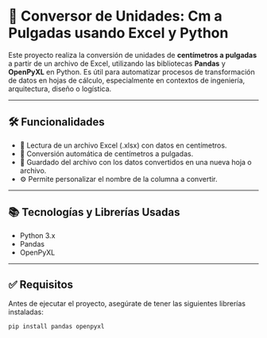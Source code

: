 # 📏 Conversor de Unidades: Cm a Pulgadas usando Excel y Python

Este proyecto realiza la conversión de unidades de **centímetros a pulgadas** a partir de un archivo de Excel, utilizando las bibliotecas **Pandas** y **OpenPyXL** en Python. Es útil para automatizar procesos de transformación de datos en hojas de cálculo, especialmente en contextos de ingeniería, arquitectura, diseño o logística.

---

## 🛠️ Funcionalidades

- 📂 Lectura de un archivo Excel (.xlsx) con datos en centímetros.
- 🔁 Conversión automática de centímetros a pulgadas.
- 💾 Guardado del archivo con los datos convertidos en una nueva hoja o archivo.
- ⚙️ Permite personalizar el nombre de la columna a convertir.

---

## 📚 Tecnologías y Librerías Usadas

- Python 3.x
- Pandas
- OpenPyXL

---

## ✅ Requisitos

Antes de ejecutar el proyecto, asegúrate de tener las siguientes librerías instaladas:

```bash
pip install pandas openpyxl
